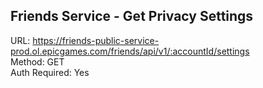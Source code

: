 ## Friends Service - Get Privacy Settings

URL: https://friends-public-service-prod.ol.epicgames.com/friends/api/v1/:accountId/settings \
Method: GET \
Auth Required: Yes
